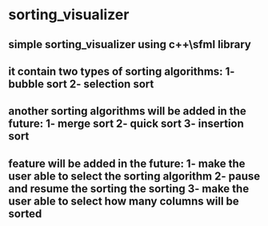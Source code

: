 # sorting_visualizer
simple sorting_visualizer using c++\sfml library
--------------------
it contain two types of sorting algorithms:
1- bubble sort
2- selection sort
----------------
another sorting algorithms will be added in the future:
1- merge sort
2- quick sort
3- insertion sort
--------------
feature will be added in the future:
1- make the user able to select the sorting algorithm 
2- pause and resume the sorting the sorting 
3- make the user able to select how many columns will be sorted
-----------------
